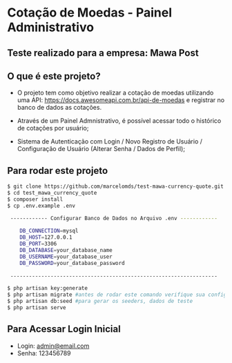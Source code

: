 # Cotação de Moedas - Painel Administrativo

## Teste realizado para a empresa: Mawa Post

## O que é este projeto?
- O projeto tem como objetivo realizar a cotação de moedas utilizando uma API: https://docs.awesomeapi.com.br/api-de-moedas e registrar no banco de dados as cotações.

- Através de um Painel Admnistrativo, é possível acessar todo o histórico de cotações por usuário;
- Sistema de Autenticação com Login / Novo Registro de Usuário / Configuração de Usuário (Alterar Senha / Dados de Perfil);

## Para rodar este projeto
```bash
$ git clone https://github.com/marcelomds/test-mawa-currency-quote.git
$ cd test_mawa_currency_quote
$ composer install
$ cp .env.example .env

 ------------ Configurar Banco de Dados no Arquivo .env ------------
 
    DB_CONNECTION=mysql
    DB_HOST=127.0.0.1
    DB_PORT=3306
    DB_DATABASE=your_database_name
    DB_USERNAME=your_database_user
    DB_PASSWORD=your_database_password
    
 -------------------------------------------------------------------

$ php artisan key:generate
$ php artisan migrate #antes de rodar este comando verifique sua configuracao com banco em .env
$ php artisan db:seed #para gerar os seeders, dados de teste
$ php artisan serve
```
## Para Acessar Login Inicial

   - Login:  admin@email.com
   - Senha: 123456789
